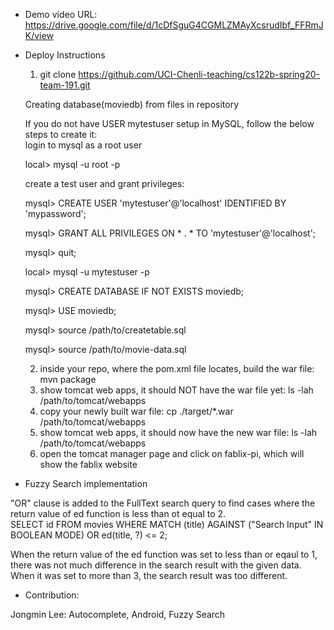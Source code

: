 - Demo video URL: https://drive.google.com/file/d/1cDfSguG4CGMLZMAyXcsrudIbf_FFRmJK/view

- Deploy Instructions
    1. git clone https://github.com/UCI-Chenli-teaching/cs122b-spring20-team-191.git
    
    Creating database(moviedb) from files in repository
    
    If you do not have USER mytestuser setup in MySQL, follow the below steps to create it:\
    login to mysql as a root user

    local> mysql -u root -p
    
    create a test user and grant privileges:

    mysql> CREATE USER 'mytestuser'@'localhost' IDENTIFIED BY 'mypassword';
    
    mysql> GRANT ALL PRIVILEGES ON * . * TO 'mytestuser'@'localhost';
    
    mysql> quit;
    
    local> mysql -u mytestuser -p
    
    mysql> CREATE DATABASE IF NOT EXISTS moviedb;
    
    mysql> USE moviedb;
    
    mysql> source /path/to/createtable.sql 
    
    mysql> source /path/to/movie-data.sql
    

    2. inside your repo, where the pom.xml file locates, build the war file:
    mvn package
    3. show tomcat web apps, it should NOT have the war file yet:
    ls -lah /path/to/tomcat/webapps
    4. copy your newly built war file:
    cp ./target/*.war /path/to/tomcat/webapps
    5. show tomcat web apps, it should now have the new war file:
    ls -lah /path/to/tomcat/webapps
    6. open the tomcat manager page and click on fablix-pi, which will show the fablix website
    
    

- Fuzzy Search implementation  
  
"OR" clause is added to the FullText search query to find cases where the return value of ed function is less than ot equal to 2.  
SELECT id FROM movies WHERE MATCH (title) AGAINST ("Search Input" IN BOOLEAN MODE) OR ed(title, ?) <= 2;  
  
When the return value of the ed function was set to less than or eqaul to 1, there was not much difference in the search result with the given data. When it was set to more than 3, the search result was too different.  
   
- Contribution:

Jongmin Lee: Autocomplete, Android, Fuzzy Search
